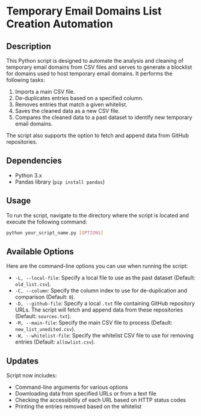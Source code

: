 # Temporary Email Domains List Creation Automation

## Description

This Python script is designed to automate the analysis and cleaning of temporary email domains from CSV files and serves to generate a blocklist for domains used to host temporary email domains. It performs the following tasks:

1. Imports a main CSV file.
2. De-duplicates entries based on a specified column.
3. Removes entries that match a given whitelist.
4. Saves the cleaned data as a new CSV file.
5. Compares the cleaned data to a past dataset to identify new temporary email domains.

The script also supports the option to fetch and append data from GitHub repositories.

## Dependencies

- Python 3.x
- Pandas library (`pip install pandas`)

## Usage

To run the script, navigate to the directory where the script is located and execute the following command:

```bash
python your_script_name.py [OPTIONS]
```
## Available Options

Here are the command-line options you can use when running the script:

- `-L, --local-file`: Specify a local file to use as the past dataset (Default: `old_list.csv`).
- `-C, --column`: Specify the column index to use for de-duplication and comparison (Default: `0`).
- `-D, --github-file`: Specify a local `.txt` file containing GitHub repository URLs. The script will fetch and append data from these repositories (Default: `sources.txt`).
- `-M, --main-file`: Specify the main CSV file to process (Default: `new_list_unedited.csv`).
- `-W, --whitelist-file`: Specify the whitelist CSV file to use for removing entries (Default: `allowlist.csv`).

## Updates
Script now includes:
- Command-line arguments for various options
- Downloading data from specified URLs or from a text file
- Checking the accessibility of each URL based on HTTP status codes
- Printing the entries removed based on the whitelist
